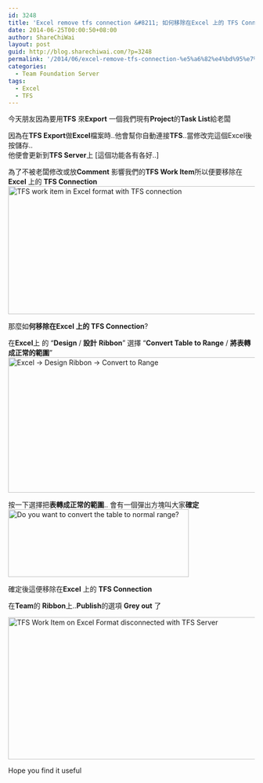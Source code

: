 ```yaml
---
id: 3248
title: 'Excel remove tfs connection &#8211; 如何移除在Excel 上的 TFS Connection'
date: 2014-06-25T00:00:50+08:00
author: ShareChiWai
layout: post
guid: http://blog.sharechiwai.com/?p=3248
permalink: '/2014/06/excel-remove-tfs-connection-%e5%a6%82%e4%bd%95%e7%a7%bb%e9%99%a4%e5%9c%a8excel-%e4%b8%8a%e7%9a%84-tfs-connection/'
categories:
  - Team Foundation Server
tags:
  - Excel
  - TFS
---
```

今天朋友因為要用**TFS** 來**Export** 一個我們現有**Project**的**Task List**給老闆

因為在**TFS Export**做**Excel**檔案時..他會幫你自動連接**TFS**..當修改完這個Excel後按儲存..  
他便會更新到**TFS Server**上 [這個功能各有各好..]

為了不被老闆修改或放**Comment** 影響我們的**TFS Work Item**所以便要移除在**Excel** 上的 **TFS Connection**  
<img class="alignnone" src="https://i1.wp.com/farm3.static.flickr.com/2904/14791298474_16cf0a11dd_z.jpg?resize=625%2C261" alt="TFS work item in Excel format with TFS connection" width="625" height="261" data-recalc-dims="1" /> 

那麼如**何移除在Excel 上的 TFS Connection**?

在**Excel**上 的 &#8220;**Design** / **設計** **Ribbon**&#8221; 選擇 &#8220;**Convert Table to Range** / **將表轉成正常的範圍**&#8221;  
<img class="alignnone" src="https://i1.wp.com/farm6.static.flickr.com/5586/14770657656_7b09ff14f6_z.jpg?resize=625%2C276" alt="Excel -> Design Ribbon -> Convert to Range" width="625" height="276" data-recalc-dims="1" /> 

按一下選擇把**表轉成正常的範圍**.. 會有一個彈出方塊叫大家**確定**  
<img class="alignnone" src="https://i0.wp.com/farm3.static.flickr.com/2923/14813497073_041779842c_z.jpg?resize=369%2C138" alt="Do you want to convert the table to normal range?" width="369" height="138" data-recalc-dims="1" /> 

確定後這便移除在**Excel** 上的 **TFS Connection**

在**Team**的 **Ribbon**上..**Publish**的選項 **Grey out** 了

<img class="alignnone" src="https://i0.wp.com/farm4.static.flickr.com/3851/14607024148_a7b800355b_z.jpg?resize=625%2C290" alt="TFS Work Item on Excel Format disconnected with TFS Server" width="625" height="290" data-recalc-dims="1" /> 

Hope you find it useful